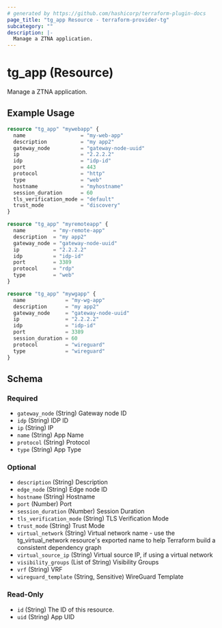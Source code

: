 ```yaml
---
# generated by https://github.com/hashicorp/terraform-plugin-docs
page_title: "tg_app Resource - terraform-provider-tg"
subcategory: ""
description: |-
  Manage a ZTNA application.
---
```


# tg_app (Resource)

Manage a ZTNA application.

## Example Usage

```terraform
resource "tg_app" "mywebapp" {
  name                  = "my-web-app"
  description           = "my app2"
  gateway_node          = "gateway-node-uuid"
  ip                    = "2.2.2.2"
  idp                   = "idp-id"
  port                  = 443
  protocol              = "http"
  type                  = "web"
  hostname              = "myhostname"
  session_duration      = 60
  tls_verification_mode = "default"
  trust_mode            = "discovery"
}

resource "tg_app" "myremoteapp" {
  name         = "my-remote-app"
  description  = "my app2"
  gateway_node = "gateway-node-uuid"
  ip           = "2.2.2.2"
  idp          = "idp-id"
  port         = 3389
  protocol     = "rdp"
  type         = "web"
}

resource "tg_app" "mywgapp" {
  name             = "my-wg-app"
  description      = "my app2"
  gateway_node     = "gateway-node-uuid"
  ip               = "2.2.2.2"
  idp              = "idp-id"
  port             = 3389
  session_duration = 60
  protocol         = "wireguard"
  type             = "wireguard"
}
```

<!-- schema generated by tfplugindocs -->
## Schema

### Required

- `gateway_node` (String) Gateway node ID
- `idp` (String) IDP ID
- `ip` (String) IP
- `name` (String) App Name
- `protocol` (String) Protocol
- `type` (String) App Type

### Optional

- `description` (String) Description
- `edge_node` (String) Edge node ID
- `hostname` (String) Hostname
- `port` (Number) Port
- `session_duration` (Number) Session Duration
- `tls_verification_mode` (String) TLS Verification Mode
- `trust_mode` (String) Trust Mode
- `virtual_network` (String) Virtual network name - use the tg_virtual_network resource's exported name to help Terraform build a consistent dependency graph
- `virtual_source_ip` (String) Virtual source IP, if using a virtual network
- `visibility_groups` (List of String) Visibility Groups
- `vrf` (String) VRF
- `wireguard_template` (String, Sensitive) WireGuard Template

### Read-Only

- `id` (String) The ID of this resource.
- `uid` (String) App UID
